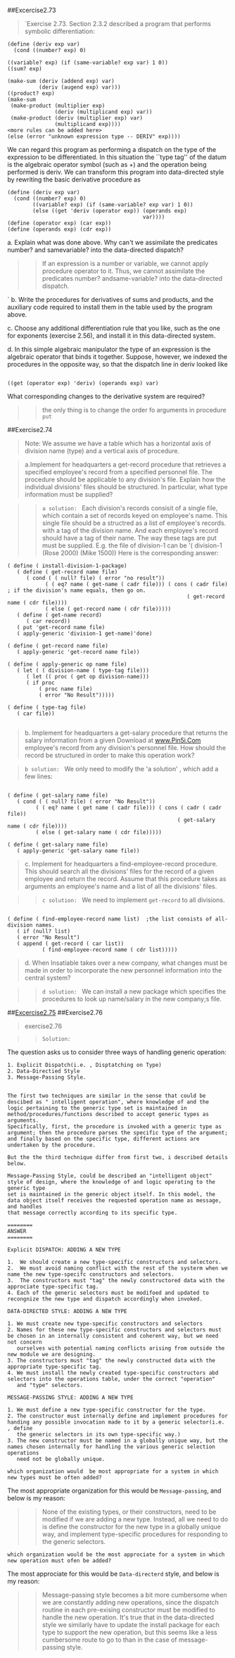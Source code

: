 ##Excercise2.73
>`Exercise 2.73. Section 2.3.2 described a program that performs symbolic differentiation:


```racket
(define (deriv exp var)
  (cond ((number? exp) 0)
  
((variable? exp) (if (same-variable? exp var) 1 0))
((sum? exp)

(make-sum (deriv (addend exp) var)
          (deriv (augend exp) var)))
((product? exp)
(make-sum
 (make-product (multiplier exp)
               (deriv (multiplicand exp) var))
 (make-product (deriv (multiplier exp) var)
               (multiplicand exp))))
<more rules can be added here>
(else (error "unknown expression type -- DERIV" exp))))
```
We can regard this program as performing a dispatch on the type of the expression to be differentiated. In
this situation the ``type tag'' of the datum is the algebraic operator symbol (such as +) and the operation
being performed is deriv. We can transform this program into data-directed style by rewriting the basic
derivative procedure as

```racket
(define (deriv exp var)
  (cond ((number? exp) 0)
        ((variable? exp) (if (same-variable? exp var) 1 0))
        (else ((get 'deriv (operator exp)) (operands exp)
                                           var))))
(define (operator exp) (car exp))
(define (operands exp) (cdr exp))
```
a. Explain what was done above. Why can't we assimilate the predicates number? and samevariable?
into the data-directed dispatch?

>>If an expression is a number or variable, we cannot apply procedure operator to it. 
Thus, we cannot assimilate the predicates number? andsame-variable? into the data-directed dispatch.

`
b. Write the procedures for derivatives of sums and products, and the auxiliary code required to install
them in the table used by the program above.



c. Choose any additional differentiation rule that you like, such as the one for exponents (exercise 2.56),
and install it in this data-directed system.


d. In this simple algebraic manipulator the type of an expression is the algebraic operator that binds it
together. Suppose, however, we indexed the procedures in the opposite way, so that the dispatch line in
deriv looked like
```racket

((get (operator exp) 'deriv) (operands exp) var)

```

What corresponding changes to the derivative system are required?


>>the only thing is to change the order fo arguments in procedure `put`


##Exercise2.74

> Note: We assume we have a table which has a horizontal axis of division name (type) and a vertical axis of procedure.

> a.Implement for headquarters a get-record procedure that retrieves a specified employee's record
from a specified personnel file. The procedure should be applicable to any division's file. Explain how the
individual divisions' files should be structured. In particular, what type information must be supplied?

>> `a solution: ` Each division's records consisit of a single file, which contain a set of records keyed on employee's name. This single
file should be a structred as a list of employee's records. with a tag of the division name. And each employee's record should
have a tag of their name. The way these tags are put must be supplied. E.g. the file of division-1 can be '( division-1 (Rose 2000) (Mike 1500))
Here is the corresponding answer:


```racket
( define ( install-division-1-package)
   ( define ( get-record name file)
      ( cond ( ( null? file) ( error "no result"))
            ( ( eq? name ( get-name ( cadr file))) ( cons ( cadr file) ; if the division's name equals, then go on.
                                                         ( get-record name ( cdr file))))
            ( else ( get-record name ( cdr file)))))
   ( define ( get-name record)
      ( car record))
   ( put 'get-record name file)
   ( apply-generic 'division-1 get-name)'done)

( define ( get-record name file)
   ( apply-generic 'get-record name file))

( define ( apply-generic op name file)
   ( let ( ( division-name ( type-tag file)))
      ( let (( proc ( get op division-name)))
      ( if proc
          ( proc name file)
          ( error "No Result")))))

( define ( type-tag file)
   ( car file))


```

> b. Implement for headquarters a get-salary procedure that returns the salary information from a given
Download at www.Pin5i.Com
employee's record from any division's personnel file. How should the record be structured in order to make
this operation work?

> `b solution: ` We only need to modify the 'a solution' , which add a few lines:


```racket

( define ( get-salary name file)
   ( cond ( ( null? file) ( error "No Result"))
         ( ( eq? name ( get name ( cadr file))) ( cons ( cadr ( cadr file))
                                                      ( get-salary name ( cdr file))))
         ( else ( get-salary name ( cdr file)))))

( define ( get-salary name file)
   ( apply-generic 'get-salary name file))

```

> c. Implement for headquarters a find-employee-record procedure. This should search all the
divisions' files for the record of a given employee and return the record. Assume that this procedure takes
as arguments an employee's name and a list of all the divisions' files.

>> `c solution: ` We need to implement `get-record` to all divisions.

```racket

( define ( find-employee-record name list)  ;the list consists of all-division names.
   ( if (null? list)
   ( error "No Result")
   ( append ( get-record ( car list))
           ( find-employee-record name ( cdr list)))))

```

> d. When Insatiable takes over a new company, what changes must be made in order to incorporate the new
personnel information into the central system?

>> `d solution: ` We can install a new package which specifies the procedures to look up name/salary in the new
company;s file.

##[Excercise2.75](Ex2.75.rkt)
##Exercise2.76

> exercise2.76

>>  `Solution: `

The question asks us to consider three ways of handling generic operation:
			
	1. Explicit Dispatch(i.e. , Disptatching on Type)
	2. Data-Directied Style
	3. Message-Passing Style.
			
			
	The first two techniques are similar in the sense that could be descibed as " intelligent operation", where knowledge of and the 
	logic pertaining to the generic type set is maintained in method/procedures/functions described to accept generic types as arguments.
	Specifically, first, the procedure is invoked with a generic type as argument; then the procedure parses the specific type of the argument;
	and finally based on the specific type, different actions are undertaken by the procedure.
			
	But the the third technique differ from first two, i described details below.
			
	Message-Passing Style, could be described an "intelligent object" style of design, where the knowledge of and logic operating to the generic type
	set is maintained in the generic object itself. In this model, the data object itself receives the requested operation name as message, and handles
	that message correctly according to its specific type.
			
	========
	ANSWER
	========
	
	
`Explicit DISPATCH: ADDING A NEW TYPE`
			
	1.  We should create a new type-specific constructors and selectors.
	2.  We must avoid naming conflict with the rest of the systerm when we name the new type-specifc constructors and selectors.
	3.  The constructors must "tag" the newly constructored data with the approciate type-specific tag.
	4. Each of the generic selectors must be modifoed and updated to recongnize the new type and dispatch accordingly when invoked.
			

`DATA-DIRECTED STYLE: ADDING A NEW TYPE`
			
	1. We must create new type-specific constructors and selectors
	2. Names for these new type-specific constructors and selectors must be chosen in an internally consistent and coherent way, but we need not concern 
	   ourselves with potential naming conflicts arising from outside the new module we are designing.
	3. The constructors must "tag" the newly constructed data with the appropriate type-specific tag.
	4. We must install the newly created type-specific constructors abd selectors into the operations table, under the correct "operation"
	   and "type" selectors.
	   
				
`MESSAGE-PASSING STYLE: ADDING A NEW TYPE`
			
	1. We must define a new type-specific constructor for the type.
	2. The constructor must internally define and implement procedures for handing any possible invocation made to it by a generic selector(i.e. , define
	   the generic selectors in its own type-specific way.)
	3. The new constructor must be named in a globally unique way, but the names chosen internally for handling the various generic selection operations
	   need not be globally unique.
				 
			
`which organization would  be most appropriate for a system in which new types must be often added?`
			
The most appropriate organization for this would be `Message-passing`, and below is my reason:
			
>>  None of the existing types, or their constructors, need to be modified if we are adding a new type. Instead, all we need to do is define the constructor for the
	new type in a globally unique way, and implement type-specific procedures for responding to the generic selectors.
				  
				  
`which organization would be the most approciate for a system in which new operation must ofen be added?`
			
			
The most approciate for this would be `Data-directerd` style, and below is my reason:
			

>> Message-passing style becomes a bit more cumbersome when we are constantly adding new operations, since the dispatch routine in each pre-exising constructor
must be modified to handle the new operation. It's true that in the data-directed style we similarly have to update the install package for each type to support the new
operation, but this seems like a less cumbersome route to go to than in the case of message-passing style.
				  